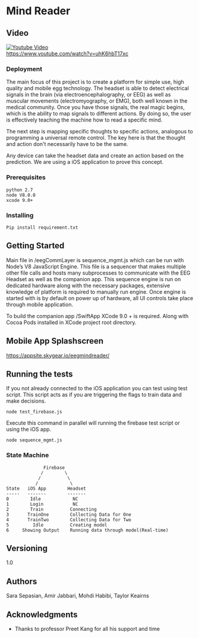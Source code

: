 # Mind Reader

## Video

[![Youtube Video](https://img.youtube.com/vi/uhK6hbT17xc/0.jpg)](https://www.youtube.com/watch?v=uhK6hbT17xc) 
</br>
https://www.youtube.com/watch?v=uhK6hbT17xc

### Deployment

The main focus of this project is to create a platform for simple use, high quality and mobile egg technology. The headset is able to detect electrical signals in the brain (via electroencephalography, or EEG) as well as muscular movements (electromyography, or EMG), both well known in the medical community. Once you have those signals, the real magic begins, which is the ability to map signals to different actions. By doing so, the user is effectively teaching the machine how to read a specific mind.

The next step is mapping specific thoughts to specific actions, analogous to programming a universal remote control. The key here is that the thought and action don't necessarily have to be the same.

Any device can take the headset data and create an action based on the prediction. We are using a iOS application to prove this concept.

### Prerequisites

```
python 2.7
node V8.0.0
xcode 9.0+
```

### Installing

```
Pip install requirement.txt
```


## Getting Started


Main file in /eegCommLayer is sequence_mgmt.js which can be run with Node’s V8 JavaScript Engine. This file is a sequencer that makes multiple other file calls and hosts many subprocesses to communicate with the EEG Headset as well as the companion app. This sequence engine is run on dedicated hardware along with the necessary packages, extensive knowledge of platform is required to manually run engine. Once engine is started with is by default on power up of hardware, all UI controls take place through mobile application.

To build the companion app /SwiftApp XCode 9.0 + is required. Along with Cocoa Pods installed in XCode project root directory.

## Mobile App Splashscreen

https://appsite.skygear.io/eegmindreader/

## Running the tests


If you not already connected to the iOS application you can test using test script. This script acts as if you are triggering the flags to train data and make decisions.

```
node test_firebase.js
```
Execute this command in parallel will running the firebase test script or using the iOS app.

```
node sequence_mgmt.js
```

### State Machine

```
              Firebase
             /        \
            /          \ 
           /            \
State   iOS App        Headset
-----   -------        -------
0        Idle            NC
1        Login           NC
2        Train          Connecting
3       TrainOne        Collecting Data for One
4       TrainTwo        Collecting Data for Two
5         Idle          Creating model
6     Showing Output    Running data through model(Real-time)

```

## Versioning
1.0

## Authors

Sara Sepasian,
Amir Jabbari,
Mohdi Habibi,
Taylor Keairns


## Acknowledgments

* Thanks to professor Preet Kang for all his support and time




